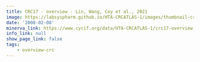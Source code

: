 ```yaml
---
title: CRC17 - overview - Lin, Wang, Coy et al., 2021
image: https://labsyspharm.github.io/HTA-CRCATLAS-1/images/thumbnail-crc17-overview.jpg
date: '2008-02-08'
minerva_link: https://www.cycif.org/data/HTA-CRCATLAS-1/crc17-overview
info_link: null
show_page_link: false
tags:
    - overview-crc
---
```

